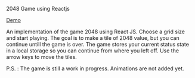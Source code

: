 2048 Game using Reactjs

<a href="https://akki199421.github.io/2048-react" target="_blank">Demo</a>

An implementation of the game 2048 using React JS. Choose a grid size and start playing. The goal is to make a tile of 2048 value, but you can continue untill the game is over. The game stores your current status state in a local storage so you can continue from where you left off. Use the arrow keys to move the tiles.


P.S. : The game is still a work in progress. Animations are not added yet. 
